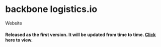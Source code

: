 # backbone logistics.io
Website
<h4>
Released as the first version. It will be updated from time to time. <a href ="https://https://github.com/Archi-web3/backbone-logistics/" target="_blank" >Click </a>here to view.
</h4>

